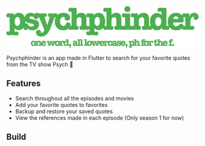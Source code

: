 ![Psych](https://github.com/daih27/psychphinder/blob/master/github_assets/logo.png?raw=true)

Psychphinder is an app made in Flutter to search for your favorite quotes from the TV show Psych 🍍

## Features

- Search throughout all the episodes and movies
- Add your favorite quotes to favorites
- Backup and restore your saved quotes
- View the references made in each episode (Only season 1 for now)

## Build

